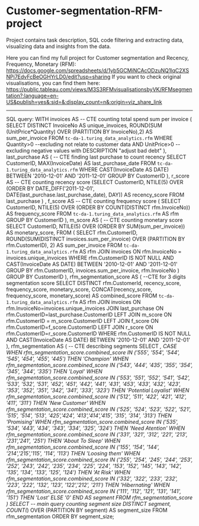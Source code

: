 # Customer-segmentation-RFM-project
Project contains task description, SQL code filtering and extracting data, visualizing data and insights from the data.

Here you can find my full project for Customer segmentation and Recency, Frequency, Monetary (RFM): 
https://docs.google.com/spreadsheets/d/1yb5GCMiNCAcODzuNQ1lqC2XSNPj7EdvFcBeOGHYrLD0/edit?usp=sharing 
If you want to check original visualisations, you can find them here: 
https://public.tableau.com/views/M3S3RFMvisualisationsbyVK/RFMsegmentation?:language=en-US&publish=yes&:sid=&:display_count=n&:origin=viz_share_link

___
SQL query:
WITH invoices AS -- CTE counting total spend sum per invoice
(
SELECT
DISTINCT InvoiceNo AS unique_invoices,
ROUND(SUM (UnitPrice*Quantity) OVER (PARTITION BY InvoiceNo),2) AS sum_per_invoice
FROM `tc-da-1.turing_data_analytics.rfm`
WHERE Quantity>0 --excluding not relate to customer data
AND UnitPrice>0 --excluding negative values with DESCRIPTION "adjust bad debt"
),
last_purchase AS ( -- CTE finding last purchase to count recency
SELECT
CustomerID,
MAX(InvoiceDate) AS last_purchase_date
FROM `tc-da-1.turing_data_analytics.rfm`
WHERE CAST(InvoiceDate AS DATE) BETWEEN '2010-12-01' AND '2011-12-01'
GROUP BY CustomerID
),
r_score AS -- CTE counting recency score
(SELECT
CustomerID,
NTILE(5) OVER (ORDER BY DATE_DIFF('2011-12-01', DATE(last_purchase.last_purchase_date), DAY)) AS recency_score
FROM last_purchase
)
,
f_score AS -- CTE counting frequency score
(
SELECT
CustomerID,
NTILE(5) OVER (ORDER BY COUNT(DISTINCT rfm.InvoiceNo)) AS frequency_score
FROM
`tc-da-1.turing_data_analytics.rfm` AS rfm
GROUP BY CustomerID
),
m_score AS ( -- CTE counting monetary score
SELECT
CustomerID,
NTILE(5) OVER (ORDER BY SUM(sum_per_invoice)) AS monetary_score,
FROM (
SELECT
rfm.CustomerID,
ROUND(SUM(DISTINCT invoices.sum_per_invoice) OVER (PARTITION BY rfm.CustomerID), 2) AS sum_per_invoice
FROM `tc-da-1.turing_data_analytics.rfm` AS rfm
JOIN invoices ON rfm.InvoiceNo = invoices.unique_invoices
WHERE rfm.CustomerID IS NOT NULL
AND CAST(InvoiceDate AS DATE) BETWEEN '2010-12-01' AND '2011-12-01'
GROUP BY rfm.CustomerID, invoices.sum_per_invoice, rfm.InvoiceNo
)
GROUP BY CustomerID
),
rfm_segmentation_score AS ( --CTE for 3 digits segmentation score
SELECT
DISTINCT rfm.CustomerId,
recency_score,
frequency_score,
monetary_score,
CONCAT(recency_score, frequency_score, monetary_score) AS combined_score
FROM `tc-da-1.turing_data_analytics.rfm` AS rfm
JOIN invoices
ON rfm.InvoiceNo=invoices.unique_invoices
JOIN last_purchase
ON rfm.CustomerID=last_purchase.CustomerID
LEFT JOIN m_score
ON rfm.CustomerID = m_score.CustomerID
LEFT JOIN f_score
ON rfm.CustomerID=f_score.CustomerID
LEFT JOIN r_score
ON rfm.CustomerID=r_score.CustomerID
WHERE rfm.CustomerID IS NOT NULL
AND CAST(InvoiceDate AS DATE) BETWEEN '2010-12-01' AND '2011-12-01'
),
rfm_segmentation AS ( -- CTE describing segments
SELECT
*,
CASE
WHEN rfm_segmentation_score.combined_score IN ('555', '554', '544', '545', '454', '455', '445') THEN 'Champion'
WHEN rfm_segmentation_score.combined_score IN ('543', '444', '435', '355', '354', '345', '344', '335') THEN 'Loyal'
WHEN rfm_segmentation_score.combined_score IN ('553', '551', '552', '541', '542', '533', '532', '531', '452', '451', '442', '441', '431', '453', '433', '432', '423', '353', '352', '351', '342', '341', '333', '323') THEN 'Potential Loyalist'
WHEN rfm_segmentation_score.combined_score IN ('512', '511', '422', '421', '412', '411', '311') THEN 'New Customer'
WHEN rfm_segmentation_score.combined_score IN ('525', '524', '523', '522', '521', '515', '514', '513', '425','424', '413','414','415', '315', '314', '313') THEN 'Promising'
WHEN rfm_segmentation_score.combined_score IN ('535', '534', '443', '434', '343', '334', '325', '324') THEN 'Need Atention'
WHEN rfm_segmentation_score.combined_score IN ('331', '321', '312', '221', '213', '231','241', '251') THEN 'About To Sleep'
WHEN rfm_segmentation_score.combined_score IN ('155', '154', '144', '214','215','115', '114', '113') THEN 'Loosing them'
WHEN rfm_segmentation_score.combined_score IN ('255', '254', '245', '244', '253', '252', '243', '242', '235', '234', '225', '224', '153', '152', '145', '143', '142', '135', '134', '133', '125', '124') THEN 'At Risk'
WHEN rfm_segmentation_score.combined_score IN ('332', '322', '233', '232', '223', '222', '132', '123', '122','212', '211') THEN 'Hibernating'
WHEN rfm_segmentation_score.combined_score IN ('111', '112', '121', '131', '141', '151') THEN 'Lost'
ELSE '0'
END AS segment
FROM rfm_segmentation_score
)
SELECT -- main query counting segment size
DISTINCT segment,
COUNT(*) OVER (PARTITION BY segment) AS segment_size
FROM rfm_segmentation
ORDER BY segment_size;
